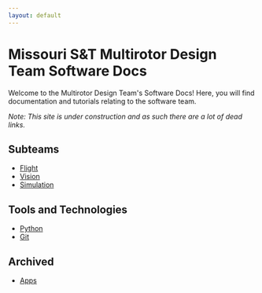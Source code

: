 ```yaml
---
layout: default
---
```



# Missouri S&T Multirotor Design Team Software Docs

Welcome to the Multirotor Design Team's Software Docs! Here, you will find documentation and tutorials relating to the software team.

*Note: This site is under construction and as such there are a lot of dead links.*

## Subteams

- [Flight](/flight/)
- [Vision](/vision/)
- [Simulation](/simulation/)

## Tools and Technologies

- [Python](/python/)
- [Git](/git/)

## Archived

- [Apps](/apps/)
